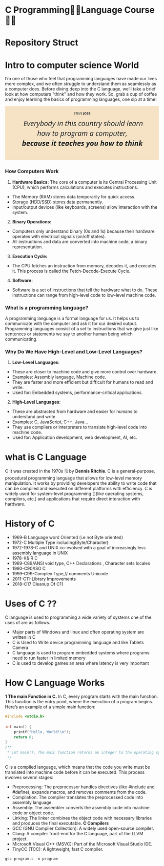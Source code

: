 # C Programming👨‍💻Language Course 👨‍🏫
# Repository Struct
# Intro to computer science World
I’m one of those who feel that programming languages have made our lives more complex, and we often struggle to understand them as seamlessly as a computer does. Before diving deep into the C language, we’ll take a brief look at how computers "think" and how they work. So, grab a cup of coffee and enjoy learning the basics of programming languages, one sip at a time!
<div align="center">
<img src="asset/images/_1.webp" alt="Intro to computer science World">
</div>

### How Computers Work
1. **Hardware Basics:**
The core of a computer is its Central Processing Unit (CPU), which performs calculations and executes instructions.
- The Memory (RAM) stores data temporarily for quick access.
- Storage (HDD/SSD) stores data permanently.
- Input/output devices (like keyboards, screens) allow interaction with the system.
2. **Binary Operations:**
- Computers only understand binary (0s and 1s) because their hardware operates with electrical signals (on/off states).
- All instructions and data are converted into machine code, a binary representation.
3. **Execution Cycle:**
- The CPU fetches an instruction from memory, decodes it, and executes it. This process is called the Fetch-Decode-Execute Cycle.
4. **Software:**
- Software is a set of instructions that tell the hardware what to do. These instructions can range from high-level code to low-level machine code.
### What is a programming language?
A programming language is a formal language for us. It helps us to communicate with the computer and ask it for our desired output. Programming languages consist of a set to instructions that we give just like sentences or statements we say to another human being which communicating.
### Why Do We Have High-Level and Low-Level Languages?
1. **Low-Level Languages:**
- These are closer to machine code and give more control over hardware.
- Examples: Assembly language, Machine code.
- They are faster and more efficient but difficult for humans to read and write.
- Used for: Embedded systems, performance-critical applications.
2. **High-Level Languages:**
- These are abstracted from hardware and easier for humans to understand and write.
- Examples: C, JavaScript, C++, Java... 
- They use compilers or interpreters to translate high-level code into machine code.
- Used for: Application development, web development, AI, etc.
# what is C Language 
C It was created in the 1970s 🗓 by **Dennis Ritchie**.
C is a general-purpose, procedural programming language that allows for low-level memory manipulation. It works by providing developers the ability to write code that can be compiled and executed on different platforms with efficiency. C is widely used for system-level programming [](like operating systems, compilers, etc.) and applications that require direct interaction with hardware.
# History of C
- 1969-B Language word Oriented (i.e not Byte oriented)
- 1972-C Multiple Type including(Byte/Character)
- 1972-1978-C and UNIX co-evolved with a goal of increasingly less assembly language in UNIX
- 1978-K& R C 
- 1989-C89/ANSI void type, C++ Declarations , Character sets locales
- 1990-C90/ISO C  
- 1999-C99-Complex Type,// comments Unicode 
- 2011-C11-Library Improvements
- 2018-C17 Cleanup Of C11 
# Uses of C ??
C language is used to programming a wide variety of 
systems one of the uses of are as follows.
- Major parts of Windows and linux and often operating system are written in C
- C is Used to Write device programming language and like Tablets Camera  
- C language is used to program embedded systems where programs need to run faster in limited memory 
- C is used to develop games an area where latency is very important 
# How C Language Works
**1 The main Function in C.**
In C, every program starts with the main function. This function is the entry point, where the execution of a program begins. Here’s an example of a simple main function:
```c
#include <stdio.h>

int main() {
    printf("Hello, World!\n");
    return 0;
}
/**
 * int main(): The main function returns an integer to the operating system (typically 0 to indicate successful execution).printf: Outputs text to the console. return 0: Indicates that the program has ended successfully.
 */
```
C is a compiled language, which means that the code you write must be translated into machine code before it can be executed. This process involves several stages:
- Preprocessing: The preprocessor handles directives (like #include and #define), expands macros, and removes comments from the code.
- Compilation: The compiler translates the preprocessed code into assembly language.
- Assembly: The assembler converts the assembly code into machine code or object code.
- Linking: The linker combines the object code with necessary libraries and produces the final executable.
**C Compilers**
- GCC (GNU Compiler Collection): A widely used open-source compiler.
- Clang: A compiler front-end for the C language, part of the LLVM project.
- Microsoft Visual C++ (MSVC): Part of the Microsoft Visual Studio IDE.
- TinyCC (TCC): A lightweight, fast C compiler.
```c
gcc program.c -o program
```
